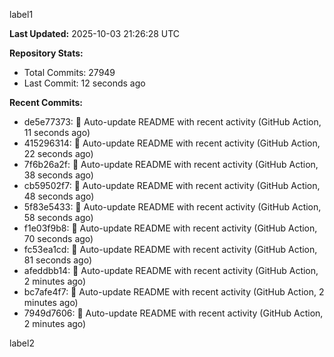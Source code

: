 
label1 
<!-- ACTIVITY_START -->
**Last Updated:** 2025-10-03 21:26:28 UTC

**Repository Stats:**
- Total Commits: 27949
- Last Commit: 12 seconds ago

**Recent Commits:**
- de5e77373: 🤖 Auto-update README with recent activity (GitHub Action, 11 seconds ago)
- 415296314: 🤖 Auto-update README with recent activity (GitHub Action, 22 seconds ago)
- 7f6b26a2f: 🤖 Auto-update README with recent activity (GitHub Action, 38 seconds ago)
- cb59502f7: 🤖 Auto-update README with recent activity (GitHub Action, 48 seconds ago)
- 5f83e5433: 🤖 Auto-update README with recent activity (GitHub Action, 58 seconds ago)
- f1e03f9b8: 🤖 Auto-update README with recent activity (GitHub Action, 70 seconds ago)
- fc53ea1cd: 🤖 Auto-update README with recent activity (GitHub Action, 81 seconds ago)
- afeddbb14: 🤖 Auto-update README with recent activity (GitHub Action, 2 minutes ago)
- bc7afe4f7: 🤖 Auto-update README with recent activity (GitHub Action, 2 minutes ago)
- 7949d7606: 🤖 Auto-update README with recent activity (GitHub Action, 2 minutes ago)
<!-- ACTIVITY_END -->

label2
